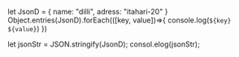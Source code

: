 
let JsonD = {
  name: "dilli",
  adress: "itahari-20"
}
Object.entries(JsonD).forEach(([key, value])=>{
 console.log(`${key} ${value}`)
})


let jsonStr = JSON.stringify(JsonD);
consol.elog(jsonStr);
